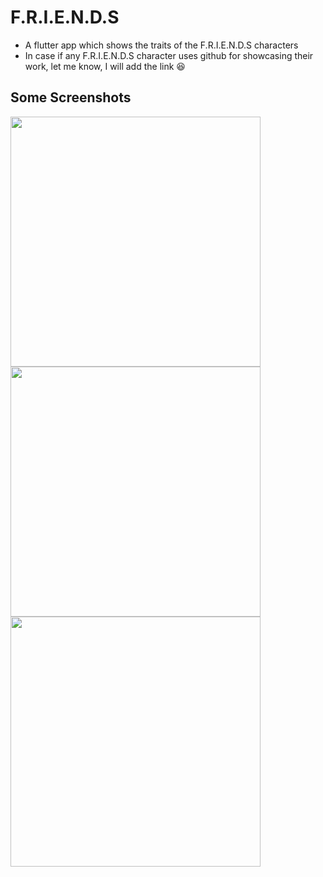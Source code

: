 # F.R.I.E.N.D.S

- A flutter app which shows the traits of the F.R.I.E.N.D.S characters
- In case if any F.R.I.E.N.D.S character uses github for showcasing their work, let me know, I will add the link :laughing:


## Some Screenshots
<img align="left" height="400" src="https://user-images.githubusercontent.com/86592569/141097673-fb7b9515-f566-41fc-bba9-89509d4a8ec1.jpeg">
<img align="left" height="400" src="https://user-images.githubusercontent.com/86592569/141098271-ff0a1dfa-baed-4fbb-ac79-49b2042fb22c.jpeg">
<img align="left" height="400" src="https://user-images.githubusercontent.com/86592569/141099192-2db567b4-695d-4642-ab66-c8990323bb43.jpeg">
